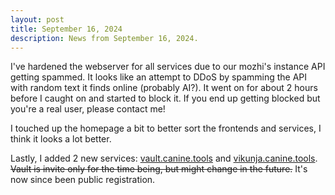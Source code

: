```yaml
---
layout: post
title: September 16, 2024
description: News from September 16, 2024.
---
```

I've hardened the webserver for all services due to our mozhi's instance API getting spammed. It looks like an attempt to DDoS by spamming the API with random text it finds online (probably AI?). It went on for about 2 hours before I caught on and started to block it. If you end up getting blocked but you're a real user, please contact me!

I touched up the homepage a bit to better sort the frontends and services, I think it looks a lot better.

Lastly, I added 2 new services: [vault.canine.tools](https://vault.canine.tools/) and [vikunja.canine.tools](https://vikunja.canine.tools/). ~~Vault is invite only for the time being, but might change in the future.~~ It's now since been public registration.